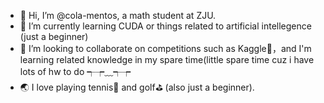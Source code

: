 - 👋 Hi, I’m @cola-mentos, a math student at ZJU.
- 🌱 I’m currently learning CUDA or things related to artificial intellegence (just a beginner)
- 💞️ I’m looking to collaborate on competitions such as Kaggle👀，and I'm learning related knowledge in my spare time(little spare time cuz i have lots of hw to do ┭┮﹏┭┮
- 🌏 I love playing tennis🎾 and golf⛳ (also just a beginner).

<!---
cola-mentos/cola-mentos is a ✨ special ✨ repository because its `README.md` (this file) appears on your GitHub profile.
You can click the Preview link to take a look at your changes.
--->

